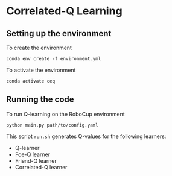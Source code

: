 # Correlated-Q Learning

## Setting up the environment

To create the environment

    conda env create -f environment.yml

To activate the environment

    conda activate ceq

## Running the code

To run Q-learning on the RoboCup environment

    python main.py path/to/config.yaml
    
This script `run.sh` generates Q-values for the following learners:

- Q-learner
- Foe-Q learner
- Friend-Q learner
- Correlated-Q learner
